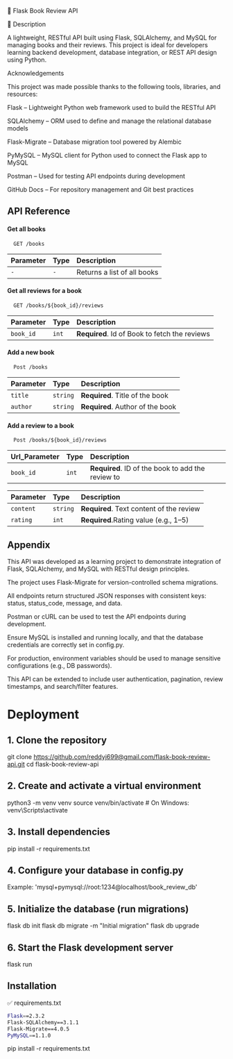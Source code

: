 
📘 
Flask Book Review API

📝 Description

A lightweight, RESTful API built using Flask, SQLAlchemy, and MySQL for managing books and their reviews.
This project is ideal for developers learning backend development, database integration, or REST API design using Python.








Acknowledgements

This project was made possible thanks to the following tools, libraries, and resources:

Flask – Lightweight Python web framework used to build the RESTful API

SQLAlchemy – ORM used to define and manage the relational database models

Flask-Migrate – Database migration tool powered by Alembic

PyMySQL – MySQL client for Python used to connect the Flask app to MySQL

Postman – Used for testing API endpoints during development

GitHub Docs – For repository management and Git best practices


## API Reference

#### Get all books

```http
  GET /books
```

| Parameter | Type     | Description                |
| :-------- | :------- | :------------------------- |
| `-` | `-` | 	Returns a list of all books |

#### Get all reviews for a book

```http
  GET /books/${book_id}/reviews
```

| Parameter | Type     | Description                       |
| :-------- | :------- | :-------------------------------- |
| `book_id`      | `int` | **Required**. Id of Book to fetch the reviews |

#### Add a new book

```http
  Post /books
```

| Parameter | Type     | Description                       |
| :-------- | :------- | :-------------------------------- |
| `title`      | `string` | **Required**. Title of the book |
| `author`      | `string` | **Required**. Author of the book |


#### Add a review to a book

```http
  Post /books/${book_id}/reviews
```
| Url_Parameter | Type     | Description                       |
| :-------- | :------- | :-------------------------------- |
| `book_id`      | `int` | **Required**. ID of the book to add the review to |



| Parameter | Type     | Description                       |
| :-------- | :------- | :-------------------------------- |
| `content`      | `string` | **Required**. Text content of the review|
| `rating`      | `int` | **Required**.Rating value (e.g., 1–5) |


## Appendix

This API was developed as a learning project to demonstrate integration of Flask, SQLAlchemy, and MySQL with RESTful design principles.

The project uses Flask-Migrate for version-controlled schema migrations.

All endpoints return structured JSON responses with consistent keys: status, status_code, message, and data.

Postman or cURL can be used to test the API endpoints during development.

Ensure MySQL is installed and running locally, and that the database credentials are correctly set in config.py.

For production, environment variables should be used to manage sensitive configurations (e.g., DB passwords).

This API can be extended to include user authentication, pagination, review timestamps, and search/filter features.
# Deployment

## 1. Clone the repository
git clone https://github.com/reddyj699@gmail.com/flask-book-review-api.git
cd flask-book-review-api

## 2. Create and activate a virtual environment
python3 -m venv venv
source venv/bin/activate        # On Windows: venv\Scripts\activate

## 3. Install dependencies
pip install -r requirements.txt

## 4. Configure your database in config.py
Example: 'mysql+pymysql://root:1234@localhost/book_review_db'

## 5. Initialize the database (run migrations)
flask db init
flask db migrate -m "Initial migration"
flask db upgrade

## 6. Start the Flask development server
flask run


## Installation

✅ requirements.txt


```bash
Flask==2.3.2
Flask-SQLAlchemy==3.1.1
Flask-Migrate==4.0.5
PyMySQL==1.1.0

```
pip install -r requirements.txt

    
